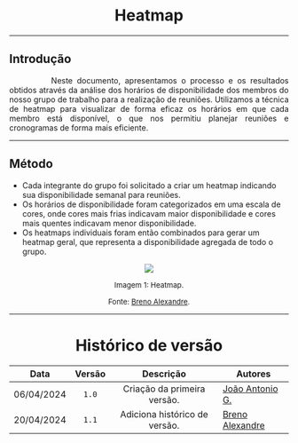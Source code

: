 <center>

# Heatmap

</center>

---

## Introdução
<p style="text-indent: 2cm; text-align: justify;">
Neste documento, apresentamos o processo e os resultados obtidos através da análise dos horários de disponibilidade dos membros do nosso grupo de trabalho para a realização de reuniões. Utilizamos a técnica de heatmap para visualizar de forma eficaz os horários em que cada membro está disponível, o que nos permitiu planejar reuniões e cronogramas de forma mais eficiente.
</p>

---

## Método
- Cada integrante do grupo foi solicitado a criar um heatmap indicando sua disponibilidade semanal para reuniões.
- Os horários de disponibilidade foram categorizados em uma escala de cores, onde cores mais frias indicavam maior disponibilidade e cores mais quentes indicavam menor disponibilidade.
- Os heatmaps individuais foram então combinados para gerar um heatmap geral, que representa a disponibilidade agregada de todo o grupo.

<center>
<img src="https://media.discordapp.net/attachments/1226295631396605952/1226310795747397663/Heatmap.png?ex=66244ded&is=6611d8ed&hm=96b2e8f2eafcfa3d9121b97aae967293615cc4753ff6d87843c5fb274e24b2db&=&format=webp&quality=lossless" style="width:auto"/>

<font size="2"><p style="text-align: center">Imagem 1: Heatmap.</p></font>
<font size="2"><p style="text-align: center">Fonte: [Breno Alexandre](https://github.com/brenoalexandre0).</p></font>
</center>

---

<center>

# Histórico de versão

</center>

<div style="margin: 0 auto; width: fit-content;">

| Data       | Versão | Descrição                     | Autores                                               |
|:----------:|:------:|:-----------------------------:| ----------------------------------------------------- |
| 06/04/2024 | `1.0`  | Criação da primeira versão.   | [João Antonio G.](https://github.com/joaoseisei)      |
| 20/04/2024 | `1.1`  | Adiciona histórico de versão. | [Breno Alexandre](https://github.com/brenoalexandre0) |

</div>
